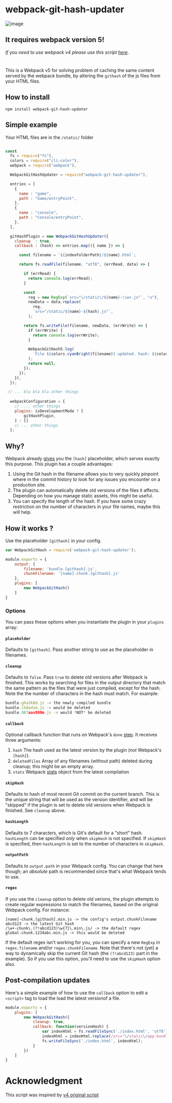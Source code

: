 # webpack-git-hash-updater

![image](https://user-images.githubusercontent.com/12199042/151424981-d1530c0a-2baf-4e4c-8aef-1ba1b04140cc.png)

## It requires **webpack version 5**!

*If you need to use webpack v4 please use this script [here](https://github.com/alleyinteractive/webpack-git-hash)*.

#

This is a Webpack v5 for solving problem of caching the same content served by the webpack bundle, by altering the `githash` of the js files from your HTML files. 

## How to install 

```
npm install webpack-git-hash-updater
```

## Simple example

Your HTML files are in the `/static/` folder

```jsx

const
  fs = require("fs"),
  colors = require("cli-color"),
  webpack = require("webpack"),

  WebpackGitHashUpdater = require("webpack-git-hash-updater"),

  entries = [
    {
      name : "game",
      path : "Game/entryPoint",
    },
    {
      name : "console",
      path : "Console/entryPoint",
    },
  ],

  gitHashPlugin = new WebpackGitHashUpdater({
    cleanup  : true,
    callback : (hash) => entries.map(({ name }) => {

      const filename = `${indexFolderPath}/${name}.html`;

      return fs.readFile(filename, "utf8", (errRead, data) => {

        if (errRead) {
          return console.log(errRead);
        }

        const
          reg = new RegExp(`src="\/static\/${name}-\\w+.js"`, "u"),
          newData = data.replace(
            reg,
            `src="/static/${name}-${hash}.js"`,
          );

        return fs.writeFile(filename, newData, (errWrite) => {
          if (errWrite) {
            return console.log(errWrite);
          }

          WebpackGitHash5.log(
            `File ${colors.cyanBright(filename)} updated. hash: ${colors.cyanBright(hash)}`,
          );
          return null;
        });
      });
    }),
  });

 // ... bla bla bla other things
  
  webpackConfiguration = {
    // .... other things
    plugins: isDevelopmentMode ? [
		gitHashPlugin,
	] : []
	// ... other things
  };

```

## Why?

Webpack already [gives](https://webpack.github.io/docs/long-term-caching.html) you the `[hash]` placeholder, which serves exactly this purpose. This plugin has a couple advantages:

1. Using the Git hash in the filename allows you to very quickly pinpoint where in the commit history to look for any issues you encounter on a production site.
1. The plugin can automatically delete old versions of the files it affects. Depending on how you manage static assets, this might be useful.
1. You can specify the length of the hash. If you have some crazy restriction on the number of characters in your file names, maybe this will help.

## How it works ?

Use the placeholder `[githash]` in your config.

```jsx
var WebpackGitHash = require('webpack-git-hash-updater');

module.exports = {
	output: {
		filename: 'bundle.[githash].js',
		chunkFilename: '[name]-chunk.[githash].js'
	},
	plugins: [
		new WebpackGitHash()
	]
}
```

### Options

You can pass these options when you instantiate the plugin in your `plugins` array:

#### `placeholder`
Defaults to `[githash]`. Pass another string to use as the placeholder in filenames.

#### `cleanup`
Defaults to `false`. Pass `true` to delete old versions after Webpack is finished. This works by searching for files in the output directory that match the same pattern as the files that were just compiled, except for the hash. Note the the number of characters in the hash must match. For example:

```jsx
bundle.gha3k8d.js -> the newly compiled bundle
bundle.lk8adsm.js -> would be deleted
bundle.987aas880m.js -> would *NOT* be deleted
```

#### `callback`
Optional callback function that runs on Webpack's `done` [step](https://webpack.github.io/docs/plugins.html#done). It receives three arguments:

1. `hash` The hash used as the latest version by the plugin (_not_ Webpack's `[hash]`).
1. `deletedFiles` Array of any filenames (without path) deleted during cleanup; this might be an empty array.
1. `stats` Webpack [stats](https://webpack.github.io/docs/node.js-api.html#stats) object from the latest compilation

#### `skipHash`

Defaults to hash of most recent Git commit on the current branch. This is the unique string that will be used as the version identifier, and will be "skipped" if the plugin is set to delete old versions when Webpack is finished. See `cleanup` above.

#### `hashLength`

Defaults to 7 characters, which is Git's default for a "short" hash. `hashLength` can be specified _only_  when `skipHash` is not specified. If `skipHash` _is_ specified, then `hashLength` is set to the number of characters in `skipHash`.

#### `outputPath`

Defaults to `output.path` in your Webpack config. You can change that here though; an *absolute* path is recommended since that's what Webpack tends to use.

#### `regex`

If you use the `cleanup` option to delete old verions, the plugin attempts to create regular expressions to match the filenames, based on the original Webpack config. For instance:
```
[name]-chunk.[githash].min.js -> the config's output.chunkFilename
abcd123 -> the latest Git hash
/\w+-chunk\.(?!abcd123)\w{7}\.min\.js/ -> the default regex
global-chunk.1234abc.min.js -> this would be deleted
```
If the default regex isn't working for you, you can specify a new `RegExp` in `regex.filename` and/or `regex.chunkFilename`. Note that there's not (yet) a way to dynamically skip the current Git hash (the `(?!abcd123)` part in the example). So if you use this option, you'll need to use the `skipHash` option also.

## Post-compilation updates

Here's a simple example of how to use the `callback` option to edit a `<script>` tag to load the load the latest versionof a file.

```jsx
module.exports = {
	plugins: [
		new WebpackGitHash({
			cleanup: true,
			callback: function(versionHash) {
				var indexHtml = fs.readFileSync('./index.html', 'utf8');
				indexHtml = indexHtml.replace(/src="\/static\/app-bundle\.\w+\.js/, 'src="/static/app-bundle.' + versionHash + '.js');
				fs.writeFileSync('./index.html', indexHtml);
			}
		})
	]
}
```

# Acknowledgment

This script was inspired by [v4 original script](https://github.com/alleyinteractive/webpack-git-hash)
